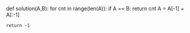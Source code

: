 def solution(A,B):
    for cnt in range(len(A)):
        if A == B:
            return cnt
        A = A[-1] + A[:-1]
    
    return -1
